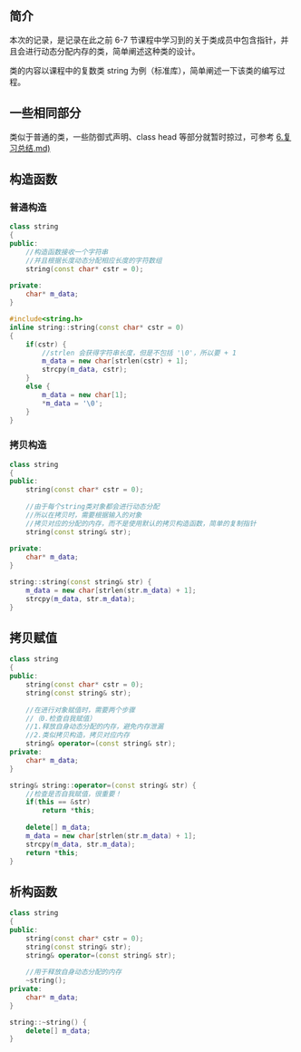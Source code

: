 ## 简介

本次的记录，是记录在此之前 6-7 节课程中学习到的关于类成员中包含指针，并且会进行动态分配内存的类，简单阐述这种类的设计。

类的内容以课程中的复数类 string 为例（标准库），简单阐述一下该类的编写过程。

## 一些相同部分

类似于普通的类，一些防御式声明、class head 等部分就暂时掠过，可参考 [6.复习总结.md)](6.复习总结.md)

## 构造函数

### 普通构造

```C++
class string 
{
public:
    //构造函数接收一个字符串
    //并且根据长度动态分配相应长度的字符数组
    string(const char* cstr = 0);
    
private:
    char* m_data;
}
```

```C++
#include<string.h>
inline string::string(const char* cstr = 0)
{
    if(cstr) {
        //strlen 会获得字符串长度，但是不包括 '\0'，所以要 + 1
        m_data = new char[strlen(cstr) + 1];
        strcpy(m_data, cstr);
    }
    else {
        m_data = new char[1];
        *m_data = '\0';
    }
}
```

### 拷贝构造

```C++
class string 
{
public:
    string(const char* cstr = 0);
    
    //由于每个string类对象都会进行动态分配
    //所以在拷贝时，需要根据输入的对象
    //拷贝对应的分配的内存，而不是使用默认的拷贝构造函数，简单的复制指针
    string(const string& str);
    
private:
    char* m_data;
}
```

```C++
string::string(const string& str) {
    m_data = new char[strlen(str.m_data) + 1];
    strcpy(m_data, str.m_data);
}
```

## 拷贝赋值

```C++
class string 
{
public:
    string(const char* cstr = 0);
    string(const string& str);
    
    //在进行对象赋值时，需要两个步骤
    //（0.检查自我赋值）
    //1.释放自身动态分配的内存，避免内存泄漏
    //2.类似拷贝构造，拷贝对应内存
    string& operator=(const string& str);
private:
    char* m_data;
}
```

```C++
string& string::operator=(const string& str) {
    //检查是否自我赋值，很重要！
    if(this == &str)
        return *this;
    
    delete[] m_data;
    m_data = new char[strlen(str.m_data) + 1];
    strcpy(m_data, str.m_data);
    return *this;
}
```

## 析构函数

```C++
class string 
{
public:
    string(const char* cstr = 0);
    string(const string& str);
    string& operator=(const string& str);
    
    //用于释放自身动态分配的内存
    ~string();
private:
    char* m_data;
}
```

```C++
string::~string() {
    delete[] m_data;
}
```

